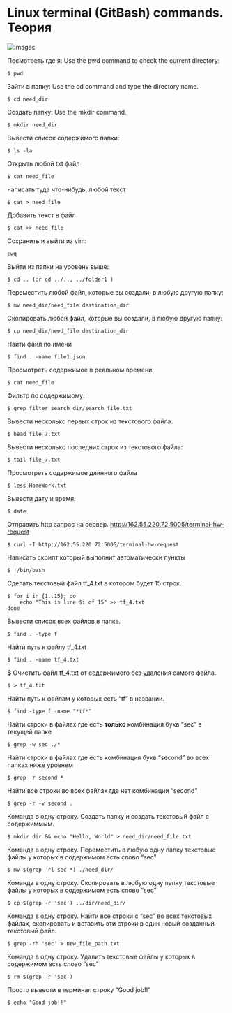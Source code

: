 # Linux terminal (GitBash) commands. Теория
![images](https://github.com/MelikovGraf/Terminal/assets/98654937/c76b48a5-10ed-40d8-966f-7513baa2f977)

Посмотреть где я:
Use the pwd command to check the current directory:
```
$ pwd
```
Зайти в папку:
Use the cd command and type the directory name.
```
$ cd need_dir
```
Создать папку:
Use the mkdir command.
```
$ mkdir need_dir
```
Вывести список содержимого папки:
```
$ ls -la
```
Открыть любой txt файл
```
$ cat need_file
```
написать туда что-нибудь, любой текст 
```
$ cat > need_file
```
Добавить текст в файл 
```
$ cat >> need_file
```
Сохранить и выйти из vim:
```
:wq
```
Выйти из папки на уровень выше:
```
$ cd .. (or cd ../.., ../folder1 )
```
Переместить любой файл, которые вы создали, в любую другую папку:
```
$ mv need_dir/need_file destination_dir
```
Скопировать любой файл, которые вы создали, в любую другую папку:
```
$ cp need_dir/need_file destination_dir
```
Найти файл по имени
```
$ find . -name file1.json
```
Просмотреть содержимое в реальном времени:
```
$ cat need_file
```
Фильтр по содержимому:
```
$ grep filter search_dir/search_file.txt
```
Вывести несколько первых строк из текстового файла:
```
$ head file_7.txt
```
Вывести несколько последних строк из текстового файла:
```
$ tail file_7.txt
```
Просмотреть содержимое длинного файла 
```
$ less HomeWork.txt
```
Вывести дату и время:
```
$ date
```
Отправить http запрос на сервер. http://162.55.220.72:5005/terminal-hw-request
```
$ curl -I http://162.55.220.72:5005/terminal-hw-request
```
Написать скрипт который выполнит автоматически пункты 
```
$ !/bin/bash
```
Сделать текстовый файл tf_4.txt в котором будет 15 строк.
```
$ for i in {1..15}; do
    echo "This is line $i of 15" >> tf_4.txt
done
```
Вывести список всех файлов в папке.
```
$ find . -type f
```
Найти путь к файлу tf_4.txt
```
$ find . -name tf_4.txt
```
$ Очистить файл tf_4.txt от содержимого без удаления самого файла.
```
$ > tf_4.txt
```
Найти путь к файлам у которых есть “tf” в названии.
```
$ find -type f -name "*tf*"
```
Найти строки в файлах где есть **только** комбинация букв “sec” в текущей папке
```
$ grep -w sec ./*
```
Найти строки в файлах где есть комбинация букв “second” во всех папках ниже уровнем
```
$ grep -r second *
```
Найти все строки во всех файлах где нет комбинации “second”
```
$ grep -r -v second .
```
Команда в одну строку. Создать папку и создать текстовый файл с содержиммым.
```
$ mkdir dir && echo "Hello, World" > need_dir/need_file.txt
```
Команда в одну строку. Переместить в любую одну папку текстовые файлы у которых в содержимом есть слово “sec”
```
$ mv $(grep -rl sec *) ./need_dir/
```
Команда в одну строку. Скопировать в любую одну папку текстовые файлы у которых в содержимом есть слово “sec”
```
$ cp $(grep -r 'sec') ../dir/need_dir/
```
Команда в одну строку. Найти все строки c “sec” во всех текстовых файлах, скопировать и вставить эти строки в один новый созданный текстовый файл.
```
$ grep -rh 'sec' > new_file_path.txt
```
Команда в одну строку. Удалить текстовые файлы у которых в содержимом есть слово “sec”
```
$ rm $(grep -r 'sec')
```
Просто вывести в терминал строку “Good job!!”
```
$ echo "Good job!!"
```
